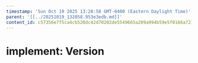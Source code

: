 ```yaml
---
timestamp: 'Sun Oct 19 2025 13:28:58 GMT-0400 (Eastern Daylight Time)'
parent: '[[../20251019_132858.953e3edb.md]]'
content_id: c57356e7f5ca4cb520dc42d70202de5549665a209a994b59e5f0166a721fef95
---
```


# implement: Version
